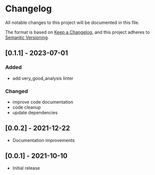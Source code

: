 # Changelog

All notable changes to this project will be documented in this file.

The format is based on [Keep a Changelog](https://keepachangelog.com/en/1.0.0/),
and this project adheres to [Semantic Versioning](https://semver.org/spec/v2.0.0.html).

## [0.1.1] - 2023-07-01

### Added

- add very_good_analysis linter

### Changed

- improve code documentation
- code cleanup
- update dependencies

## [0.0.2] - 2021-12-22

- Documentation improvements

## [0.0.1] - 2021-10-10

- Initial release
